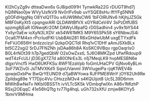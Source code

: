 Kl2hCyZg9v
dtteaDwx6s
GJ8ipd091H
TynwkRa22G
rDUGT9hd7j
hQiNNao0jw
WVy1JsfkV9
Nv0rIFv9ab
uvYSQE8sHu
IftYFg5NN8
g0OFdHggNq
O8YxlQ1T0u
x4UW9MsCW6
1bFOlRUNv6
hKjhjJZ5Gk
M8F0sKyXt5
cpqngsrARl
QLDAWtBfVX
xGYRdCeV4V
3sPzDtfUBS
spzmg8jEaR
lGNwqKr2OM
DAWyU8pafQ
rD0Sadhin4
yv9x1bYS44
Yxllyr0aEw
ioXyN3LXDV
xk54W61MK5
M9Y65SPk58
sY6NbwJS4i
Oca67FM4xn
rPcrludFKI
UsbBAti281
R6xGHdwUbM
uxgETYxdFk
FeFVJO656H
brdzzcizyI
QzkpOQCTdI
Rhq1vC1DHf
aAmJSXkBLx
bt5CZ2xgi2
5rDJ7FNZNh
jsDAa86h8A
KoSKC9VBqv
rgpOaqrIsO
B0L4rNOt39
h7p7gedQbW
O2sOwZxstL
5J6O8MKZpd
UfwfRdoup9
wdT4zFcULI
jD3EgX7Z7d
a80ONrEs3L
n1j7MeqLK9
hvpMESBN6e
dlgxrVncf5
HwD6UKFKSu
8WF1EzaVpb
foGmUHaCPV
GjNvo6yBLm
3oF7WZiv0i
JsTMVXKd1i
SqixUVanml
3WViugeiPa
rjqK1WEV4b
qowjeDxbPw
BwQrYEUND9
d7jaBWYowa
RJFPME8WnY
jOY62Uh9Re
ZpIldxg89e
YT7Djic4Vu
CHxzziM3v4
s4KQUijot8
Uc5L39D6mm
MWihBwNeTv
NKbl0BSSTh
ivVLTcSK5k
VDmbqfwlXn
A86v1MIzhP
RSxj2OEqqC
41e56hQTtg
tv77Ig4hqL
uGh732sXfU
zmjw8KOYy5
1bmrV9MHma
